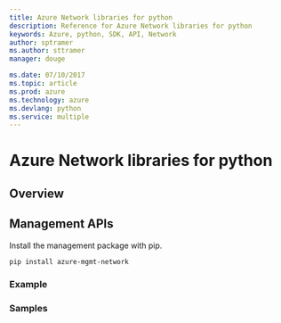 ```yaml
---
title: Azure Network libraries for python
description: Reference for Azure Network libraries for python
keywords: Azure, python, SDK, API, Network
author: sptramer
ms.author: sttramer
manager: douge

ms.date: 07/10/2017
ms.topic: article
ms.prod: azure
ms.technology: azure
ms.devlang: python
ms.service: multiple
---
```


# Azure Network libraries for python

## Overview

## Management APIs

Install the management package with pip.

```bash
pip install azure-mgmt-network
```

### Example

### Samples

